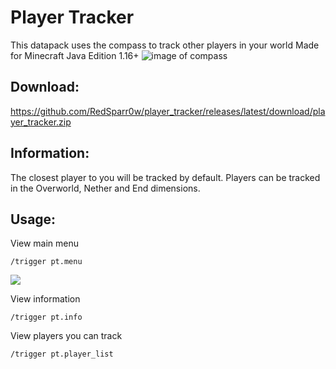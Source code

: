 # Player Tracker

This datapack uses the compass to track other players in your world
Made for Minecraft Java Edition 1.16+
![image of compass](https://i.imgur.com/7iyf7OK.png)

## Download:
https://github.com/RedSparr0w/player_tracker/releases/latest/download/player_tracker.zip

## Information:
The closest player to you will be tracked by default.
Players can be tracked in the Overworld, Nether and End dimensions.

## Usage:

View main menu
```
/trigger pt.menu
```
![](https://i.imgur.com/Bfvvhwu.png)

View information
```
/trigger pt.info
```

View players you can track
```
/trigger pt.player_list
```
